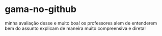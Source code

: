 # gama-no-github

minha avaliação desse e muito boa!
os professores alem de entenderem bem do assunto
explicam de maneira muito compreensiva e direta!
